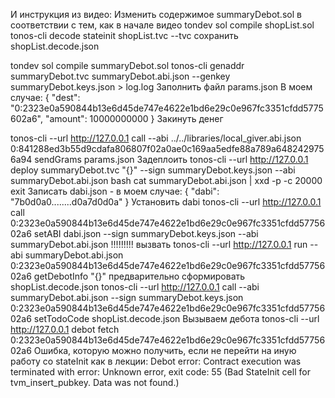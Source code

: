 И инструкция из видео:
Изменить содержимое summaryDebot.sol в соответствии с тем, как в начале видео
tondev sol compile shopList.sol
tonos-cli decode stateinit shopList.tvc --tvc
сохранить shopList.decode.json

tondev sol compile summaryDebot.sol
tonos-cli genaddr summaryDebot.tvc summaryDebot.abi.json --genkey summaryDebot.keys.json > log.log
Заполнить файл params.json
В моем случае:
{
    "dest": "0:2323e0a590844b13e6d45de747e4622e1bd6e29c0e967fc3351cfdd5775602a6",
    "amount": 10000000000
}
Закинуть денег
 
tonos-cli --url http://127.0.0.1 call --abi ../../libraries/local_giver.abi.json 0:841288ed3b55d9cdafa806807f02a0ae0c169aa5edfe88a789a6482429756a94 sendGrams params.json
Задеплоить
tonos-cli --url http://127.0.0.1 deploy summaryDebot.tvc "{}" --sign summaryDebot.keys.json --abi summaryDebot.abi.json
bash
cat summaryDebot.abi.json | xxd -p -c 20000
exit
Записать dabi.json - в моем случае:
{
    "dabi": "7b0d0a0........d0a7d0d0a"
}
Установить dabi
tonos-cli --url http://127.0.0.1 call 0:2323e0a590844b13e6d45de747e4622e1bd6e29c0e967fc3351cfdd5775602a6 setABI dabi.json --sign summaryDebot.keys.json --abi summaryDebot.abi.json
!!!!!!!!!
вызвать
tonos-cli --url http://127.0.0.1 run --abi summaryDebot.abi.json 0:2323e0a590844b13e6d45de747e4622e1bd6e29c0e967fc3351cfdd5775602a6 getDebotInfo "{}"
предварительно сформировать shopList.decode.json
tonos-cli --url http://127.0.0.1 call --abi summaryDebot.abi.json --sign summaryDebot.keys.json 0:2323e0a590844b13e6d45de747e4622e1bd6e29c0e967fc3351cfdd5775602a6 setTodoCode shopList.decode.json
Вызываем дебота
tonos-cli --url http://127.0.0.1 debot fetch 0:2323e0a590844b13e6d45de747e4622e1bd6e29c0e967fc3351cfdd5775602a6
Ошибка, которую можно получить, если не перейти на иную работу со stateInit как в лекции:
Debot error: Contract execution was terminated with error: Unknown error, exit code: 55 (Bad StateInit cell for tvm_insert_pubkey. Data was not found.)